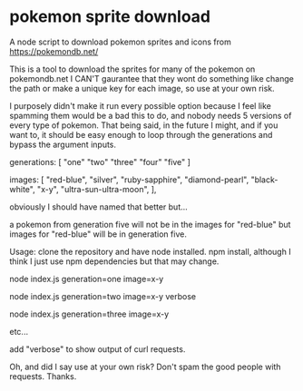 # pokemon sprite download
A node script to download pokemon sprites and icons from https://pokemondb.net/

This is a tool to download the sprites for many of the pokemon on pokemondb.net
I CAN'T gaurantee that they wont do something like change the path or make a unique key for each image, so use at your own risk.

I purposely didn't make it run every possible option because I feel like spamming them would be a bad this to do, and nobody needs 5 versions of every type of pokemon. That being said, in the future I might, and if you want to, it should be easy enough to loop through the generations and bypass the argument inputs.

generations: [
    "one"
    "two"
    "three"
    "four"
    "five"
 ]

images: [
        "red-blue",
        "silver",
        "ruby-sapphire",
        "diamond-pearl",
        "black-white",
        "x-y",
        "ultra-sun-ultra-moon",
    ],
    
 
 
 obviously I should have named that better but...
 
a pokemon from generation five will not be in the images for "red-blue" but images for "red-blue" will be in generation five.

 
Usage:
  clone the repository and have node installed.
  npm install, although I think I just use npm dependencies but that may change.
  
  node index.js generation=one image=x-y
  
  node index.js generation=two image=x-y verbose
  
  node index.js generation=three image=x-y
  
  etc...

  add "verbose" to show output of curl requests.
  
  
  Oh, and did I say use at your own risk? Don't spam the good people with requests. Thanks.
  
  
  
  
  
  
